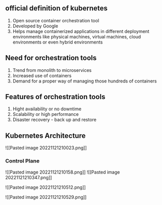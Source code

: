 ## official definition of kubernetes
1. Open source container orchestration tool
2. Developed by Google
3. Helps manage containerized applications in different deployment environments like physical machines, virtual machines, cloud environments or even hybrid environments

## Need for orchestration tools
1. Trend from monolith to microservices
2. Increased use of containers
3. Demand for a proper way of managing those hundreds of containers

## Features of orchestration tools
1. Hight availability or no downtime
2. Scalability or high performance
3. Disaster recovery - back up and restore

## Kubernetes Architecture
![[Pasted image 20221121210023.png]]

### Control Plane
![[Pasted image 20221121210158.png]]
![[Pasted image 20221121210347.png]]

![[Pasted image 20221121210512.png]]

![[Pasted image 20221121210529.png]]
